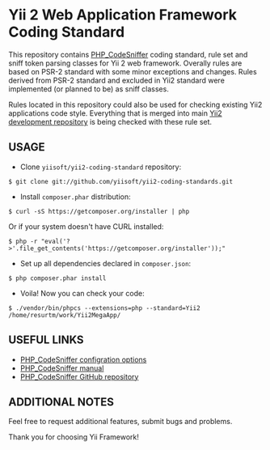 Yii 2 Web Application Framework Coding Standard
===============================================

This repository contains [PHP_CodeSniffer](https://github.com/squizlabs/PHP_CodeSniffer) coding standard, rule set
and sniff token parsing classes for Yii 2 web framework. Overally rules are based on PSR-2 standard with some minor
exceptions and changes. Rules derived from PSR-2 standard and excluded in Yii2 standard were implemented
(or planned to be) as sniff classes.

Rules located in this repository could also be used for checking existing Yii2 applications code style. Everything
that is merged into main [Yii2 development repository](https://github.com/yiisoft/yii2) is being checked with these
rule set.

USAGE
-----

* Clone `yiisoft/yii2-coding-standard` repository:

```
$ git clone git://github.com/yiisoft/yii2-coding-standards.git
```

* Install `composer.phar` distribution:

```
$ curl -sS https://getcomposer.org/installer | php
```

Or if your system doesn't have CURL installed:

```
$ php -r "eval('?>'.file_get_contents('https://getcomposer.org/installer'));"
```

* Set up all dependencies declared in `composer.json`:

```
$ php composer.phar install
```

* Voila! Now you can check your code:

```
$ ./vendor/bin/phpcs --extensions=php --standard=Yii2 /home/resurtm/work/Yii2MegaApp/
```

USEFUL LINKS
------------

* [PHP_CodeSniffer configration options](http://pear.php.net/manual/en/package.php.php-codesniffer.config-options.php)
* [PHP_CodeSniffer manual](http://pear.php.net/manual/en/package.php.php-codesniffer.php)
* [PHP_CodeSniffer GitHub repository](https://github.com/squizlabs/PHP_CodeSniffer)

ADDITIONAL NOTES
----------------

Feel free to request additional features, submit bugs and problems.

Thank you for choosing Yii Framework!
